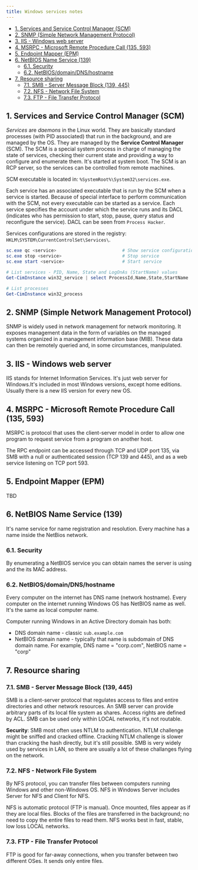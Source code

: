 ```yaml
---
title: Windows services notes
---
```


- [1. Services and Service Control Manager (SCM)](#1-services-and-service-control-manager-scm)
- [2. SNMP (Simple Network Management Protocol)](#2-snmp-simple-network-management-protocol)
- [3. IIS - Windows web server](#3-iis---windows-web-server)
- [4. MSRPC - Microsoft Remote Procedure Call (135, 593)](#4-msrpc---microsoft-remote-procedure-call-135-593)
- [5. Endpoint Mapper (EPM)](#5-endpoint-mapper-epm)
- [6. NetBIOS Name Service (139)](#6-netbios-name-service-139)
  - [6.1. Security](#61-security)
  - [6.2. NetBIOS/domain/DNS/hostname](#62-netbiosdomaindnshostname)
- [7. Resource sharing](#7-resource-sharing)
  - [7.1. SMB - Server Message Block (139, 445)](#71-smb---server-message-block-139-445)
  - [7.2. NFS - Network File System](#72-nfs---network-file-system)
  - [7.3. FTP - File Transfer Protocol](#73-ftp---file-transfer-protocol)

## 1. Services and Service Control Manager (SCM)
_Services_ are _daemons_ in the Linux world. They are basically standard processes (with PID associated) that run in the background, and are managed by the OS. They are managed by the **Service Control Manager** (SCM). The SCM is a special system process in charge of managing the state of services, checking their current state and providing a way to configure and enumerate them. It's started at system boot. The SCM is an RCP server, so the services can be controlled from remote machines.

SCM executable is located in: `%SystemRoot%\System32\services.exe`.

Each service has an associated executable that is run by the SCM when a service is started. Because of special interface to perform communication with the SCM, not every executable can be started as a service. Each service specifies the account under which the service runs and its DACL (indicates who has permission to start, stop, pause, query status and reconfigure the service). DACL can be seen from `Process Hacker`.

Services configurations are stored in the registry: `HKLM\SYSTEM\CurrentControlSet\Services\`.

```powershell
sc.exe qc <service>                         # Show service configuration
sc.exe stop <service>                       # Stop service
sc.exe start <service>                      # Start service

# List services - PID, Name, State and LogOnAs (StartName) values
Get-CimInstance win32_service | select ProcessId,Name,State,StartName

# List processes
Get-CimInstance win32_process
```

## 2. SNMP (Simple Network Management Protocol)
SNMP is widely used in network management for network monitoring. It exposes management data in the form of variables on the managed systems organized in a management information base (MIB). These data can then be remotely queried and, in some circumstances, manipulated.

## 3. IIS - Windows web server
IIS stands for Internet Information Services. It's just web server for Windows.It's included in most Windows versions, except home editions. Usually there is a new IIS version for every new OS.

## 4. MSRPC - Microsoft Remote Procedure Call (135, 593)
MSRPC is protocol that uses the client-server model in order to allow one program to request service from a program on another host.

The RPC endpoint can be accessed through TCP and UDP port 135, via SMB with a null or authenticated session (TCP 139 and 445), and as a web service listening on TCP port 593.

## 5. Endpoint Mapper (EPM)
TBD

## 6. NetBIOS Name Service (139)
It's name service for name registration and resolution. Every machine has a name inside the NetBios network.

### 6.1. Security
By enumerating a NetBIOS service you can obtain names the server is using and the its MAC address.

### 6.2. NetBIOS/domain/DNS/hostname
Every computer on the internet has DNS name (network hostname). Every computer on the internet running Windows OS has NetBIOS name as well. It's the same as local computer name.

Computer running Windows in an Active Directory domain has both:

- DNS domain name - classic `sub.example.com`
- NetBIOS domain name - typically that name is subdomain of DNS domain name. For example, DNS name = "corp.com", NetBIOS name = "corp"

## 7. Resource sharing

### 7.1. SMB - Server Message Block (139, 445)
SMB is a client-server protocol that regulates access to files and entire directories and other network resources. An SMB server can provide arbitrary parts of its local file system as shares. Access rights are defined by ACL. SMB can be used only within LOCAL networks, it's not routable.

**Security**: SMB most often uses NTLM to authentication. NTLM challenge might be sniffed and cracked offline. Cracking NTLM challenge is slower than cracking the hash directly, but it's still possible. SMB is very widely used by services in LAN, so there are usually a lot of these challanges flying on the network.

### 7.2. NFS - Network File System
By NFS protocol, you can transfer files between computers running Windows and other non-Windows OS. NFS in Windows Server includes Server for NFS and Client for NFS.

NFS is automatic protocol (FTP is manual). Once mounted, files appear as if they are local files. Blocks of the files are transferred in the background; no need to copy the entire files to read them. NFS works best in fast, stable, low loss LOCAL networks.

### 7.3. FTP - File Transfer Protocol
FTP is good for far-away connections, when you transfer between two different OSes. It sends only entire files.
